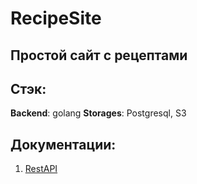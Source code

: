 # RecipeSite

## Простой сайт с рецептами
## Стэк: 
**Backend**: golang
**Storages**: Postgresql, S3

## Документации:
1. [RestAPI](https://github.com/Homyakadze14/RecipeSite/)
